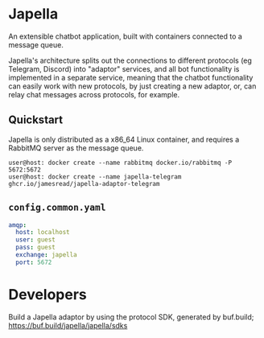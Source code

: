 # Japella

An extensible chatbot application, built with containers connected to a message queue.

Japella's architecture splits out the connections to different protocols (eg Telegram, Discord) into "adaptor" services, and all bot functionality is implemented in a separate service, meaning that the chatbot functionality can easily work with new protocols, by just creating a new adaptor, or, can relay chat messages across protocols, for example.

## Quickstart

Japella is only distributed as a x86_64 Linux container, and requires a RabbitMQ server as the message queue.

````
user@host: docker create --name rabbitmq docker.io/rabbitmq -P 5672:5672
user@host: docker create --name japella-telegram ghcr.io/jamesread/japella-adaptor-telegram
````

## `config.common.yaml`

```yaml
amqp:
  host: localhost
  user: guest
  pass: guest
  exchange: japella
  port: 5672
```

# Developers

Build a Japella adaptor by using the protocol SDK, generated by buf.build; https://buf.build/japella/japella/sdks
